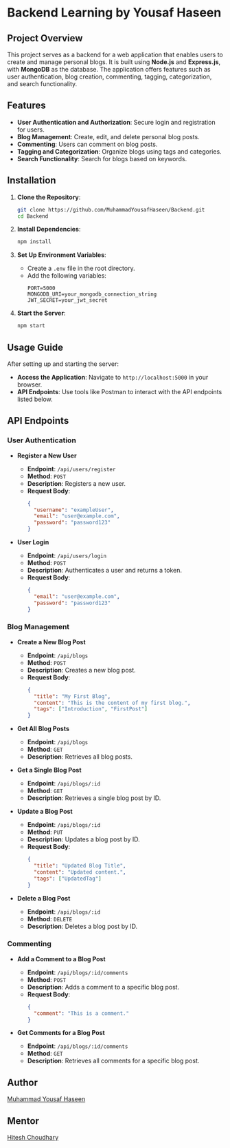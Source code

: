 # Backend Learning by Yousaf Haseen

## Project Overview

This project serves as a backend for a web application that enables users to create and manage personal blogs. It is built using **Node.js** and **Express.js**, with **MongoDB** as the database. The application offers features such as user authentication, blog creation, commenting, tagging, categorization, and search functionality.

## Features

- **User Authentication and Authorization**: Secure login and registration for users.
- **Blog Management**: Create, edit, and delete personal blog posts.
- **Commenting**: Users can comment on blog posts.
- **Tagging and Categorization**: Organize blogs using tags and categories.
- **Search Functionality**: Search for blogs based on keywords.

## Installation

1. **Clone the Repository**:
   ```bash
   git clone https://github.com/MuhammadYousafHaseen/Backend.git
   cd Backend
   ```

2. **Install Dependencies**:
   ```bash
   npm install
   ```

3. **Set Up Environment Variables**:
   - Create a `.env` file in the root directory.
   - Add the following variables:
     ```
     PORT=5000
     MONGODB_URI=your_mongodb_connection_string
     JWT_SECRET=your_jwt_secret
     ```

4. **Start the Server**:
   ```bash
   npm start
   ```

## Usage Guide

After setting up and starting the server:

- **Access the Application**: Navigate to `http://localhost:5000` in your browser.
- **API Endpoints**: Use tools like Postman to interact with the API endpoints listed below.

## API Endpoints

### User Authentication

- **Register a New User**
  - **Endpoint**: `/api/users/register`
  - **Method**: `POST`
  - **Description**: Registers a new user.
  - **Request Body**:
    ```json
    {
      "username": "exampleUser",
      "email": "user@example.com",
      "password": "password123"
    }
    ```

- **User Login**
  - **Endpoint**: `/api/users/login`
  - **Method**: `POST`
  - **Description**: Authenticates a user and returns a token.
  - **Request Body**:
    ```json
    {
      "email": "user@example.com",
      "password": "password123"
    }
    ```

### Blog Management

- **Create a New Blog Post**
  - **Endpoint**: `/api/blogs`
  - **Method**: `POST`
  - **Description**: Creates a new blog post.
  - **Request Body**:
    ```json
    {
      "title": "My First Blog",
      "content": "This is the content of my first blog.",
      "tags": ["Introduction", "FirstPost"]
    }
    ```

- **Get All Blog Posts**
  - **Endpoint**: `/api/blogs`
  - **Method**: `GET`
  - **Description**: Retrieves all blog posts.

- **Get a Single Blog Post**
  - **Endpoint**: `/api/blogs/:id`
  - **Method**: `GET`
  - **Description**: Retrieves a single blog post by ID.

- **Update a Blog Post**
  - **Endpoint**: `/api/blogs/:id`
  - **Method**: `PUT`
  - **Description**: Updates a blog post by ID.
  - **Request Body**:
    ```json
    {
      "title": "Updated Blog Title",
      "content": "Updated content.",
      "tags": ["UpdatedTag"]
    }
    ```

- **Delete a Blog Post**
  - **Endpoint**: `/api/blogs/:id`
  - **Method**: `DELETE`
  - **Description**: Deletes a blog post by ID.

### Commenting

- **Add a Comment to a Blog Post**
  - **Endpoint**: `/api/blogs/:id/comments`
  - **Method**: `POST`
  - **Description**: Adds a comment to a specific blog post.
  - **Request Body**:
    ```json
    {
      "comment": "This is a comment."
    }
    ```

- **Get Comments for a Blog Post**
  - **Endpoint**: `/api/blogs/:id/comments`
  - **Method**: `GET`
  - **Description**: Retrieves all comments for a specific blog post.

## Author

[Muhammad Yousaf Haseen](https://github.com/MuhammadYousafHaseen)

## Mentor

[Hitesh Choudhary](https://github.com/hiteshchoudhary)
